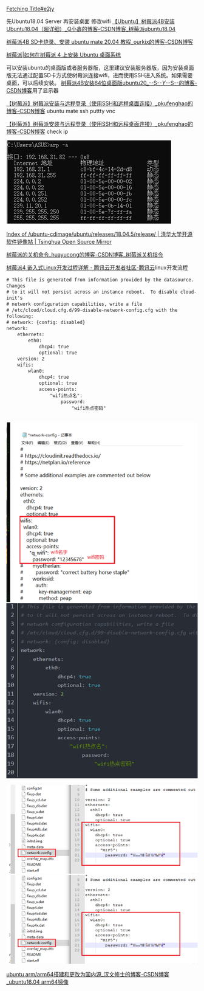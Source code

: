 [Fetching Title#e2jy](https://blog.csdn.net/qq_49860546/article/details/119323138)

先Ubuntu18.04 Server 再安装桌面  修改wifi
[【Ubuntu】树莓派4B安装Ubuntu18.04（超详细）_Q小鑫的博客-CSDN博客_树莓派ubuntu18.04](https://blog.csdn.net/qq_42108414/article/details/126069735?spm=1001.2101.3001.6650.2&utm_medium=distribute.pc_relevant.none-task-blog-2%7Edefault%7EYuanLiJiHua%7EPosition-2-126069735-blog-112290653.pc_relevant_aa_2&depth_1-utm_source=distribute.pc_relevant.none-task-blog-2%7Edefault%7EYuanLiJiHua%7EPosition-2-126069735-blog-112290653.pc_relevant_aa_2&utm_relevant_index=3)


[树莓派4B SD卡烧录、安装 ubuntu mate 20.04 教程_ourkix的博客-CSDN博客](https://blog.csdn.net/ourkix/article/details/113412367?spm=1001.2101.3001.6650.5&utm_medium=distribute.pc_relevant.none-task-blog-2%7Edefault%7ECTRLIST%7ERate-5-113412367-blog-112290653.pc_relevant_aa_2&depth_1-utm_source=distribute.pc_relevant.none-task-blog-2%7Edefault%7ECTRLIST%7ERate-5-113412367-blog-112290653.pc_relevant_aa_2&utm_relevant_index=6)


[树莓派|如何在树莓派 4 上安装 Ubuntu 桌面系统](https://linux.cn/article-13817-1.html)

可以安装ubuntu的桌面版或者服务器版，这里建议安装服务器版，因为安装桌面版无法通过配置SD卡方式使树莓派连接wifi，进而使用SSH进入系统。如果需要桌面，可以后续安装。
[树莓派4B安装64位桌面版ubuntu20_--S--_Y_--S--的博客-CSDN博客](https://blog.csdn.net/Dream_run_better/article/details/112290653)用了显示器

[【树莓派】树莓派安装与远程登录（使用SSH和远程桌面连接）_pkufenghao的博客-CSDN博客](https://blog.csdn.net/iefenghao/article/details/88836303)
ubuntu mate ssh puttty vnc

[【树莓派】树莓派安装与远程登录（使用SSH和远程桌面连接）_pkufenghao的博客-CSDN博客](https://blog.csdn.net/iefenghao/article/details/88836303)
check ip

![](https://raw.githubusercontent.com/acdefg/cdn/main/obsidian/20221027224443.png)

[Index of /ubuntu-cdimage/ubuntu/releases/18.04.5/release/ | 清华大学开源软件镜像站 | Tsinghua Open Source Mirror](https://mirrors.tuna.tsinghua.edu.cn/ubuntu-cdimage/ubuntu/releases/18.04.5/release/)

[树莓派的关机命令_huayucong的博客-CSDN博客_树莓派关机指令](https://blog.csdn.net/huayucong/article/details/51706252)

[树莓派4 嵌入式Linux开发过程详解 - 腾讯云开发者社区-腾讯云](https://cloud.tencent.com/developer/article/1806436)linux开发流程

```shell
# This file is generated from information provided by the datasource.  Changes
# to it will not persist across an instance reboot.  To disable cloud-init's
# network configuration capabilities, write a file
# /etc/cloud/cloud.cfg.d/99-disable-network-config.cfg with the following:
# network: {config: disabled}
network:
    ethernets:
        eth0:
            dhcp4: true
            optional: true
    version: 2
    wifis:
        wlan0:
            dhcp4: true
            optional: true
            access-points:
                "wifi热点名":
                    password:
                        "wifi热点密码"


```

![](https://raw.githubusercontent.com/acdefg/cdn/main/obsidian/20221027232355.png)
![](https://raw.githubusercontent.com/acdefg/cdn/main/obsidian/20221027232540.png)

![](https://raw.githubusercontent.com/acdefg/cdn/main/obsidian/20221027232710.png)
![](https://raw.githubusercontent.com/acdefg/cdn/main/obsidian/20221027232710.png)

[ubuntu arm/arm64搭建和更改为国内源_汉文修士的博客-CSDN博客_ubuntu16.04 arm64镜像](https://blog.csdn.net/c417469898/article/details/106412687?spm=1001.2101.3001.6650.1&utm_medium=distribute.pc_relevant.none-task-blog-2%7Edefault%7ECTRLIST%7ERate-1-106412687-blog-116562070.pc_relevant_aa&depth_1-utm_source=distribute.pc_relevant.none-task-blog-2%7Edefault%7ECTRLIST%7ERate-1-106412687-blog-116562070.pc_relevant_aa&utm_relevant_index=2)